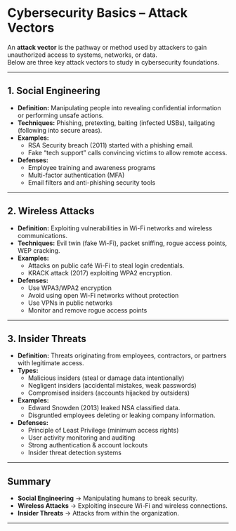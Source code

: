 # Cybersecurity Basics – Attack Vectors

An **attack vector** is the pathway or method used by attackers to gain unauthorized access to systems, networks, or data.  
Below are three key attack vectors to study in cybersecurity foundations.

---

## 1. Social Engineering
- **Definition:** Manipulating people into revealing confidential information or performing unsafe actions.  
- **Techniques:** Phishing, pretexting, baiting (infected USBs), tailgating (following into secure areas).  
- **Examples:**  
  - RSA Security breach (2011) started with a phishing email.  
  - Fake “tech support” calls convincing victims to allow remote access.  
- **Defenses:**  
  - Employee training and awareness programs  
  - Multi-factor authentication (MFA)  
  - Email filters and anti-phishing security tools  

---

## 2. Wireless Attacks
- **Definition:** Exploiting vulnerabilities in Wi-Fi networks and wireless communications.  
- **Techniques:** Evil twin (fake Wi-Fi), packet sniffing, rogue access points, WEP cracking.  
- **Examples:**  
  - Attacks on public café Wi-Fi to steal login credentials.  
  - KRACK attack (2017) exploiting WPA2 encryption.  
- **Defenses:**  
  - Use WPA3/WPA2 encryption  
  - Avoid using open Wi-Fi networks without protection  
  - Use VPNs in public networks  
  - Monitor and remove rogue access points  

---

## 3. Insider Threats
- **Definition:** Threats originating from employees, contractors, or partners with legitimate access.  
- **Types:**  
  - Malicious insiders (steal or damage data intentionally)  
  - Negligent insiders (accidental mistakes, weak passwords)  
  - Compromised insiders (accounts hijacked by outsiders)  
- **Examples:**  
  - Edward Snowden (2013) leaked NSA classified data.  
  - Disgruntled employees deleting or leaking company information.  
- **Defenses:**  
  - Principle of Least Privilege (minimum access rights)  
  - User activity monitoring and auditing  
  - Strong authentication & account lockouts  
  - Insider threat detection systems  

---

## Summary
- **Social Engineering** → Manipulating humans to break security.  
- **Wireless Attacks** → Exploiting insecure Wi-Fi and wireless connections.  
- **Insider Threats** → Attacks from within the organization.  

---
